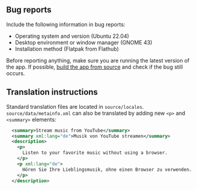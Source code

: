 ## Bug reports

Include the following information in bug reports:
- Operating system and version (Ubuntu 22.04)
- Desktop environment or window manager (GNOME 43)
- Installation method (Flatpak from Flathub)

Before reporting anything, make sure you are running the latest version of the app. If possible, [build the app from source](https://gitlab.com/zehkira/monophony/-/blob/master/INSTALL.md?ref_type=heads#building-from-source) and check if the bug still occurs.

## Translation instructions

Standard translation files are located in `source/locales`. `source/data/metainfo.xml` can also be translated by adding new `<p>` and `<summary>` elements:

```xml
  <summary>Stream music from YouTube</summary>
  <summary xml:lang="de">Musik von YouTube streamen</summary>
  <description>
    <p>
      Listen to your favorite music without using a browser.
    </p>
    <p xml:lang="de">
      Hören Sie Ihre Lieblingsmusik, ohne einen Browser zu verwenden.
    </p>
  </description>
```
